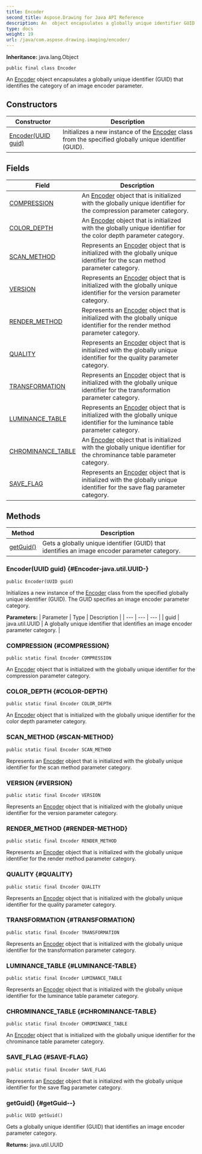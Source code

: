 ```yaml
---
title: Encoder
second_title: Aspose.Drawing for Java API Reference
description: An  object encapsulates a globally unique identifier GUID that identifies the category of an image encoder parameter.
type: docs
weight: 19
url: /java/com.aspose.drawing.imaging/encoder/
---
```

**Inheritance:**
java.lang.Object
```
public final class Encoder
```

An [Encoder](../../com.aspose.drawing.imaging/encoder) object encapsulates a globally unique identifier (GUID) that identifies the category of an image encoder parameter.
## Constructors

| Constructor | Description |
| --- | --- |
| [Encoder(UUID guid)](#Encoder-java.util.UUID-) | Initializes a new instance of the [Encoder](../../com.aspose.drawing.imaging/encoder) class from the specified globally unique identifier (GUID). |
## Fields

| Field | Description |
| --- | --- |
| [COMPRESSION](#COMPRESSION) | An [Encoder](../../com.aspose.drawing.imaging/encoder) object that is initialized with the globally unique identifier for the compression parameter category. |
| [COLOR_DEPTH](#COLOR-DEPTH) | An [Encoder](../../com.aspose.drawing.imaging/encoder) object that is initialized with the globally unique identifier for the color depth parameter category. |
| [SCAN_METHOD](#SCAN-METHOD) | Represents an [Encoder](../../com.aspose.drawing.imaging/encoder) object that is initialized with the globally unique identifier for the scan method parameter category. |
| [VERSION](#VERSION) | Represents an [Encoder](../../com.aspose.drawing.imaging/encoder) object that is initialized with the globally unique identifier for the version parameter category. |
| [RENDER_METHOD](#RENDER-METHOD) | Represents an [Encoder](../../com.aspose.drawing.imaging/encoder) object that is initialized with the globally unique identifier for the render method parameter category. |
| [QUALITY](#QUALITY) | Represents an [Encoder](../../com.aspose.drawing.imaging/encoder) object that is initialized with the globally unique identifier for the quality parameter category. |
| [TRANSFORMATION](#TRANSFORMATION) | Represents an [Encoder](../../com.aspose.drawing.imaging/encoder) object that is initialized with the globally unique identifier for the transformation parameter category. |
| [LUMINANCE_TABLE](#LUMINANCE-TABLE) | Represents an [Encoder](../../com.aspose.drawing.imaging/encoder) object that is initialized with the globally unique identifier for the luminance table parameter category. |
| [CHROMINANCE_TABLE](#CHROMINANCE-TABLE) | An [Encoder](../../com.aspose.drawing.imaging/encoder) object that is initialized with the globally unique identifier for the chrominance table parameter category. |
| [SAVE_FLAG](#SAVE-FLAG) | Represents an [Encoder](../../com.aspose.drawing.imaging/encoder) object that is initialized with the globally unique identifier for the save flag parameter category. |
## Methods

| Method | Description |
| --- | --- |
| [getGuid()](#getGuid--) | Gets a globally unique identifier (GUID) that identifies an image encoder parameter category. |
### Encoder(UUID guid) {#Encoder-java.util.UUID-}
```
public Encoder(UUID guid)
```


Initializes a new instance of the [Encoder](../../com.aspose.drawing.imaging/encoder) class from the specified globally unique identifier (GUID). The GUID specifies an image encoder parameter category.

**Parameters:**
| Parameter | Type | Description |
| --- | --- | --- |
| guid | java.util.UUID | A globally unique identifier that identifies an image encoder parameter category. |

### COMPRESSION {#COMPRESSION}
```
public static final Encoder COMPRESSION
```


An [Encoder](../../com.aspose.drawing.imaging/encoder) object that is initialized with the globally unique identifier for the compression parameter category.

### COLOR_DEPTH {#COLOR-DEPTH}
```
public static final Encoder COLOR_DEPTH
```


An [Encoder](../../com.aspose.drawing.imaging/encoder) object that is initialized with the globally unique identifier for the color depth parameter category.

### SCAN_METHOD {#SCAN-METHOD}
```
public static final Encoder SCAN_METHOD
```


Represents an [Encoder](../../com.aspose.drawing.imaging/encoder) object that is initialized with the globally unique identifier for the scan method parameter category.

### VERSION {#VERSION}
```
public static final Encoder VERSION
```


Represents an [Encoder](../../com.aspose.drawing.imaging/encoder) object that is initialized with the globally unique identifier for the version parameter category.

### RENDER_METHOD {#RENDER-METHOD}
```
public static final Encoder RENDER_METHOD
```


Represents an [Encoder](../../com.aspose.drawing.imaging/encoder) object that is initialized with the globally unique identifier for the render method parameter category.

### QUALITY {#QUALITY}
```
public static final Encoder QUALITY
```


Represents an [Encoder](../../com.aspose.drawing.imaging/encoder) object that is initialized with the globally unique identifier for the quality parameter category.

### TRANSFORMATION {#TRANSFORMATION}
```
public static final Encoder TRANSFORMATION
```


Represents an [Encoder](../../com.aspose.drawing.imaging/encoder) object that is initialized with the globally unique identifier for the transformation parameter category.

### LUMINANCE_TABLE {#LUMINANCE-TABLE}
```
public static final Encoder LUMINANCE_TABLE
```


Represents an [Encoder](../../com.aspose.drawing.imaging/encoder) object that is initialized with the globally unique identifier for the luminance table parameter category.

### CHROMINANCE_TABLE {#CHROMINANCE-TABLE}
```
public static final Encoder CHROMINANCE_TABLE
```


An [Encoder](../../com.aspose.drawing.imaging/encoder) object that is initialized with the globally unique identifier for the chrominance table parameter category.

### SAVE_FLAG {#SAVE-FLAG}
```
public static final Encoder SAVE_FLAG
```


Represents an [Encoder](../../com.aspose.drawing.imaging/encoder) object that is initialized with the globally unique identifier for the save flag parameter category.

### getGuid() {#getGuid--}
```
public UUID getGuid()
```


Gets a globally unique identifier (GUID) that identifies an image encoder parameter category.

**Returns:**
java.util.UUID
